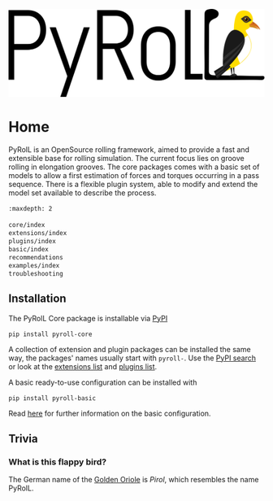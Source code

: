 ![PyRolL Logo](img/pyroll-logo.svg)

# Home

PyRolL is an OpenSource rolling framework, aimed to provide a fast and extensible base for rolling simulation. The
current focus lies on groove rolling in elongation grooves. The core packages comes with a basic set of models to allow
a first estimation of forces and torques occurring in a pass sequence. There is a flexible plugin system, able to modify
and extend the model set available to describe the process.

```{toctree}
:maxdepth: 2
   
core/index
extensions/index
plugins/index
basic/index
recommendations
examples/index
troubleshooting
```

## Installation

The PyRolL Core package is installable via [PyPI](https://pypi.org)

```shell
pip install pyroll-core
```

A collection of extension and plugin packages can be installed the same way, the packages' names usually start with `pyroll-`.
Use the [PyPI search](https://pypi.org/search/?q=pyroll) or look at the
[extensions list](extensions/index) and [plugins list](plugins/index).

A basic ready-to-use configuration can be installed with

```shell
pip install pyroll-basic
```

Read [here](basic/index) for further information on the basic configuration.

## Trivia

### What is this flappy bird?

The German name of the [Golden Oriole](https://en.wikipedia.org/wiki/Eurasian_golden_oriole) is *Pirol*, which resembles the name PyRolL.